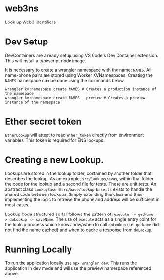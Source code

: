 # web3ns

Look up Web3 identifiers

# Dev Setup

DevContainers are already setup using VS Code's Dev Container extension. This will install a typescript node image.

It is necessary to create a wrangler namespace with the name: `NAMES`. All name-phone pairs are stored using Worker KVNamespaces. Creating the `NAMES` namespace can be done using the commands below

```
wrangler kv:namespace create NAMES # Creates a production instance of the namespace
wrangler kv:namespace create NAMES --preview # Creates a preview instance of the namespace
```

# Ether secret token

`EtherLookup` will attept to read `ether_token` directly from environment variables. This token is required for ENS lookups.

# Creating a new Lookup.

Lookups are stored in the lookup folder, contained by another folder that describes the lookup. As an example, `src/lookups/avax`, within that folder the code for the lookup and a second file for tests. These are unit tests. An abstract class `LookupBase` in`src/base/lookup-base.ts` exists to handle the shared code between lookups. Simply extending this class and then implementing the logic to retreive the phone and address will be sufficient in most cases.

Lookup Code structured so far follows the pattern of: `execute -> getName -> doLookup -> saveName`. The use of `execute` acts as a single entry point for the lookup process which knows how/when to call `doLookup` (i.e. `getName` did not find the name cached) and when to cache a response from `doLookup`.

# Running Locally

To run the application locally use `npx wrangler dev`. This runs the application in dev mode and will use the preview namespace referenced above.
